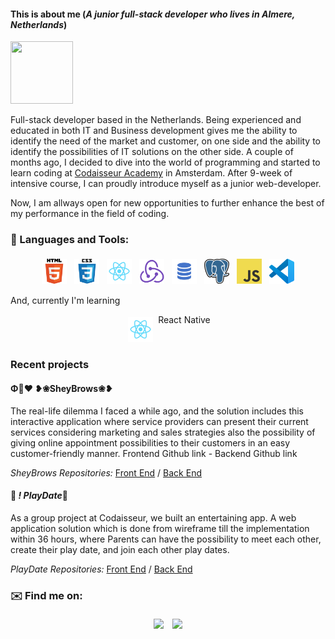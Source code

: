 

#### This is about me (*A junior full-stack developer who lives in Almere, Netherlands*)

<img src="https://i.pinimg.com/originals/86/a0/e4/86a0e477b14c1579f7eb793ef597b46d.gif" width="100" height="100">

Full-stack developer based in the Netherlands. Being experienced and educated in both IT and Business development gives me the ability to identify the need of the market and customer, on one side and the ability to identify the possibilities of IT solutions on the other side.
A couple of months ago, I decided to dive into the world of programming and started to learn coding at <a href="https://codaisseur.com/">Codaisseur Academy</a> in Amsterdam. After 9-week of intensive course, I can proudly introduce myself as a junior web-developer.

Now, I am allways open for new opportunities to further enhance the best of my performance in the field of coding.


### 🧰 Languages and Tools:
<p align="center">
<img src="https://raw.githubusercontent.com/github/explore/80688e429a7d4ef2fca1e82350fe8e3517d3494d/topics/html/html.png" alt="html" height="40" style="vertical-align:top; margin:4px">
<img src="https://raw.githubusercontent.com/github/explore/80688e429a7d4ef2fca1e82350fe8e3517d3494d/topics/css/css.png" alt="css" height="40" style="vertical-align:top; margin:4px">
<img src="https://raw.githubusercontent.com/github/explore/80688e429a7d4ef2fca1e82350fe8e3517d3494d/topics/react/react.png" alt="react" height="40" style="vertical-align:top; margin:4px">
<img src="https://raw.githubusercontent.com/github/explore/80688e429a7d4ef2fca1e82350fe8e3517d3494d/topics/redux/redux.png" alt="redux" height="40" style="vertical-align:top; margin:4px">
<img src="https://raw.githubusercontent.com/github/explore/80688e429a7d4ef2fca1e82350fe8e3517d3494d/topics/sql/sql.png" alt="sql" height="40" style="vertical-align:top; margin:4px">
<img src="https://raw.githubusercontent.com/github/explore/80688e429a7d4ef2fca1e82350fe8e3517d3494d/topics/postgresql/postgresql.png" alt="postgresql" height="40" style="vertical-align:top; margin:4px">
<img src="https://raw.githubusercontent.com/github/explore/80688e429a7d4ef2fca1e82350fe8e3517d3494d/topics/javascript/javascript.png" alt="Javascript" height="40" style="vertical-align:top; margin:4px">
<img src="https://raw.githubusercontent.com/github/explore/80688e429a7d4ef2fca1e82350fe8e3517d3494d/topics/visual-studio-code/visual-studio-code.png" alt="VS Code" height="40" style="vertical-align:top; margin:4px">
</p>

And, currently I'm learning
<p align="center">
<img src="https://raw.githubusercontent.com/github/explore/80688e429a7d4ef2fca1e82350fe8e3517d3494d/topics/react/react.png" alt="react" height="40" style="vertical-align:top; margin:4px"> React Native
 </p>

### Recent projects

#### 	Φ👠♥️ ❥❀SheyBrows❀❥

The real-life dilemma I faced a while ago, and the solution includes this interactive application where service providers can present their current services considering marketing and sales strategies also the possibility of giving online appointment possibilities to their customers in an easy customer-friendly manner.
Frontend Github link  - Backend Github link

*SheyBrows Repositories:*  <a href="https://github.com/sheyla-saadat/sheywebfront">Front End</a> / <a href="https://github.com/sheyla-saadat/sheybrowsback">Back End</a>


#### 🐻 *! PlayDate*🧩

As a group project at Codaisseur, we built an entertaining app. A web application solution which is done from wireframe till the implementation within 36 hours, where Parents can have the possibility to meet each other, create their play date, and join each other play dates.

*PlayDate Repositories:*  <a href="https://github.com/sheyla-saadat/front-playdate">Front End</a> / <a href="https://github.com/sheyla-saadat/back-playdate">Back End</a>


### ✉️ Find me on:

<p align="center">
 <a href="mailto:sheylasaadat@gmail.com" target="_blank"> <img src="https://img.shields.io/badge/Gmail-D14836?style=for-the-badge&logo=gmail&logoColor=white" height="30" style="vertical-align:top; margin:5px"></a>
 <a href="https://www.linkedin.com/in/sheyla-saadat/" target="_blank"> <img src="https://img.shields.io/badge/LinkedIn-0077B5?style=for-the-badge&logo=linkedin&logoColor=white" height="30" style="vertical-align:top; margin:5px"></a>
</p>
